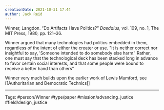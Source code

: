 ```yaml
---
creationDate: 2021-10-31 17:44
author: Jack Reid
---
```


Winner, Langdon. “Do Artifacts Have Politics?” *Daedalus*, vol. 109, no. 1, The MIT Press, 1980, pp. 121–36.


Winner argued that many technologies had politics embedded in them, regardless of the intent of either the creater or use. "It is neither correct nor insightful to say, 'Someone intended to do somebody else harm.' Rather, one must say that the technological deck has been stacked long in advance to favor certain social interests, and that some people were bound to receive a better hand than others"

Winner very much builds upon the earlier work of Lewis Mumford, see [[Authoritarian and Democratic Technics]] 

---
Tags:
#person/Winner 
#type/paper 
#mission/advancing_justice 
#field/design_justice
